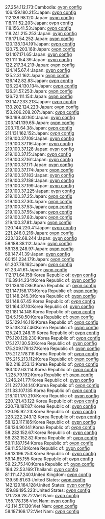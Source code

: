 27.254.112.173:Cambodia: [ovpn config](vpn/27_254_112_173.ovpn)  
106.159.180.215:Japan: [ovpn config](vpn/106_159_180_215.ovpn)  
112.138.98.120:Japan: [ovpn config](vpn/112_138_98_120.ovpn)  
118.111.52.203:Japan: [ovpn config](vpn/118_111_52_203.ovpn)  
118.156.41.53:Japan: [ovpn config](vpn/118_156_41_53.ovpn)  
118.241.215.253:Japan: [ovpn config](vpn/118_241_215_253.ovpn)  
119.171.54.252:Japan: [ovpn config](vpn/119_171_54_252.ovpn)  
120.138.134.191:Japan: [ovpn config](vpn/120_138_134_191.ovpn)  
120.75.203.168:Japan: [ovpn config](vpn/120_75_203_168.ovpn)  
121.107.171.65:Japan: [ovpn config](vpn/121_107_171_65.ovpn)  
121.111.154.39:Japan: [ovpn config](vpn/121_111_154_39.ovpn)  
122.217.34.219:Japan: [ovpn config](vpn/122_217_34_219.ovpn)  
124.145.67.4:Japan: [ovpn config](vpn/124_145_67_4.ovpn)  
125.2.31.162:Japan: [ovpn config](vpn/125_2_31_162.ovpn)  
126.142.82.83:Japan: [ovpn config](vpn/126_142_82_83.ovpn)  
126.224.130.134:Japan: [ovpn config](vpn/126_224_130_134.ovpn)  
126.31.57.253:Japan: [ovpn config](vpn/126_31_57_253.ovpn)  
126.72.111.154:Japan: [ovpn config](vpn/126_72_111_154.ovpn)  
131.147.233.213:Japan: [ovpn config](vpn/131_147_233_213.ovpn)  
133.202.124.223:Japan: [ovpn config](vpn/133_202_124_223.ovpn)  
153.206.208.207:Japan: [ovpn config](vpn/153_206_208_207.ovpn)  
180.199.40.160:Japan: [ovpn config](vpn/180_199_40_160.ovpn)  
203.141.139.65:Japan: [ovpn config](vpn/203_141_139_65.ovpn)  
203.76.64.38:Japan: [ovpn config](vpn/203_76_64_38.ovpn)  
211.131.162.152:Japan: [ovpn config](vpn/211_131_162_152.ovpn)  
219.100.37.109:Japan: [ovpn config](vpn/219_100_37_109.ovpn)  
219.100.37.116:Japan: [ovpn config](vpn/219_100_37_116.ovpn)  
219.100.37.128:Japan: [ovpn config](vpn/219_100_37_128.ovpn)  
219.100.37.15:Japan: [ovpn config](vpn/219_100_37_15.ovpn)  
219.100.37.161:Japan: [ovpn config](vpn/219_100_37_161.ovpn)  
219.100.37.171:Japan: [ovpn config](vpn/219_100_37_171.ovpn)  
219.100.37.174:Japan: [ovpn config](vpn/219_100_37_174.ovpn)  
219.100.37.183:Japan: [ovpn config](vpn/219_100_37_183.ovpn)  
219.100.37.188:Japan: [ovpn config](vpn/219_100_37_188.ovpn)  
219.100.37.199:Japan: [ovpn config](vpn/219_100_37_199.ovpn)  
219.100.37.225:Japan: [ovpn config](vpn/219_100_37_225.ovpn)  
219.100.37.25:Japan: [ovpn config](vpn/219_100_37_25.ovpn)  
219.100.37.30:Japan: [ovpn config](vpn/219_100_37_30.ovpn)  
219.100.37.53:Japan: [ovpn config](vpn/219_100_37_53.ovpn)  
219.100.37.55:Japan: [ovpn config](vpn/219_100_37_55.ovpn)  
219.100.37.63:Japan: [ovpn config](vpn/219_100_37_63.ovpn)  
219.100.37.81:Japan: [ovpn config](vpn/219_100_37_81.ovpn)  
220.144.220.41:Japan: [ovpn config](vpn/220_144_220_41.ovpn)  
221.246.0.216:Japan: [ovpn config](vpn/221_246_0_216.ovpn)  
223.132.68.244:Japan: [ovpn config](vpn/223_132_68_244.ovpn)  
58.188.38.112:Japan: [ovpn config](vpn/58_188_38_112.ovpn)  
59.138.248.97:Japan: [ovpn config](vpn/59_138_248_97.ovpn)  
59.147.41.39:Japan: [ovpn config](vpn/59_147_41_39.ovpn)  
60.151.234.179:Japan: [ovpn config](vpn/60_151_234_179.ovpn)  
61.207.78.162:Japan: [ovpn config](vpn/61_207_78_162.ovpn)  
61.23.41.61:Japan: [ovpn config](vpn/61_23_41_61.ovpn)  
112.171.64.158:Korea Republic of: [ovpn config](vpn/112_171_64_158.ovpn)  
116.39.14.234:Korea Republic of: [ovpn config](vpn/116_39_14_234.ovpn)  
121.136.107.86:Korea Republic of: [ovpn config](vpn/121_136_107_86.ovpn)  
121.147.158.173:Korea Republic of: [ovpn config](vpn/121_147_158_173.ovpn)  
121.148.245.3:Korea Republic of: [ovpn config](vpn/121_148_245_3.ovpn)  
121.148.67.45:Korea Republic of: [ovpn config](vpn/121_148_67_45.ovpn)  
121.164.37.10:Korea Republic of: [ovpn config](vpn/121_164_37_10.ovpn)  
121.181.14.148:Korea Republic of: [ovpn config](vpn/121_181_14_148.ovpn)  
124.5.150.50:Korea Republic of: [ovpn config](vpn/124_5_150_50.ovpn)  
125.129.146.119:Korea Republic of: [ovpn config](vpn/125_129_146_119.ovpn)  
125.138.247.46:Korea Republic of: [ovpn config](vpn/125_138_247_46.ovpn)  
125.243.248.19:Korea Republic of: [ovpn config](vpn/125_243_248_19.ovpn)  
175.120.129.230:Korea Republic of: [ovpn config](vpn/175_120_129_230.ovpn)  
175.127.130.53:Korea Republic of: [ovpn config](vpn/175_127_130_53.ovpn)  
175.209.179.137:Korea Republic of: [ovpn config](vpn/175_209_179_137.ovpn)  
175.212.178.116:Korea Republic of: [ovpn config](vpn/175_212_178_116.ovpn)  
175.215.213.112:Korea Republic of: [ovpn config](vpn/175_215_213_112.ovpn)  
182.218.253.13:Korea Republic of: [ovpn config](vpn/182_218_253_13.ovpn)  
183.102.63.114:Korea Republic of: [ovpn config](vpn/183_102_63_114.ovpn)  
1.225.79.192:Korea Republic of: [ovpn config](vpn/1_225_79_192.ovpn)  
1.246.241.77:Korea Republic of: [ovpn config](vpn/1_246_241_77.ovpn)  
211.227.104.140:Korea Republic of: [ovpn config](vpn/211_227_104_140.ovpn)  
211.33.107.135:Korea Republic of: [ovpn config](vpn/211_33_107_135.ovpn)  
218.101.170.210:Korea Republic of: [ovpn config](vpn/218_101_170_210.ovpn)  
220.121.43.122:Korea Republic of: [ovpn config](vpn/220_121_43_122.ovpn)  
220.78.197.87:Korea Republic of: [ovpn config](vpn/220_78_197_87.ovpn)  
220.95.92.23:Korea Republic of: [ovpn config](vpn/220_95_92_23.ovpn)  
223.222.243.12:Korea Republic of: [ovpn config](vpn/223_222_243_12.ovpn)  
58.123.117.185:Korea Republic of: [ovpn config](vpn/58_123_117_185.ovpn)  
58.124.90.141:Korea Republic of: [ovpn config](vpn/58_124_90_141.ovpn)  
58.232.152.67:Korea Republic of: [ovpn config](vpn/58_232_152_67.ovpn)  
58.232.152.82:Korea Republic of: [ovpn config](vpn/58_232_152_82.ovpn)  
59.11.187.154:Korea Republic of: [ovpn config](vpn/59_11_187_154.ovpn)  
59.11.55.18:Korea Republic of: [ovpn config](vpn/59_11_55_18.ovpn)  
59.13.196.253:Korea Republic of: [ovpn config](vpn/59_13_196_253.ovpn)  
59.14.85.155:Korea Republic of: [ovpn config](vpn/59_14_85_155.ovpn)  
59.22.75.140:Korea Republic of: [ovpn config](vpn/59_22_75_140.ovpn)  
184.22.53.169:Thailand: [ovpn config](vpn/184_22_53_169.ovpn)  
81.111.47.240:United Kingdom: [ovpn config](vpn/81_111_47_240.ovpn)  
139.59.81.63:United States: [ovpn config](vpn/139_59_81_63.ovpn)  
142.129.164.128:United States: [ovpn config](vpn/142_129_164_128.ovpn)  
159.89.195.223:United States: [ovpn config](vpn/159_89_195_223.ovpn)  
171.239.28.72:Viet Nam: [ovpn config](vpn/171_239_28_72.ovpn)  
1.55.178.136:Viet Nam: [ovpn config](vpn/1_55_178_136.ovpn)  
42.114.57.130:Viet Nam: [ovpn config](vpn/42_114_57_130.ovpn)  
58.187.169.172:Viet Nam: [ovpn config](vpn/58_187_169_172.ovpn)  
